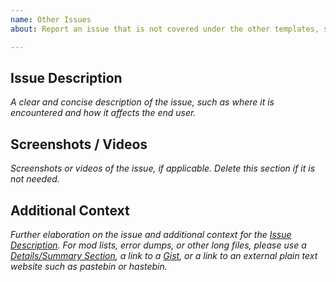 ```yaml
---
name: Other Issues
about: Report an issue that is not covered under the other templates, such as Wiki or documentation issues

---
```


## Issue Description
*A clear and concise description of the issue, such as where it is encountered and how it affects the end user.*

## Screenshots / Videos
*Screenshots or videos of the issue, if applicable. Delete this section if it is not needed.*

## Additional Context
*Further elaboration on the issue and additional context for the [Issue Description](#issue-description). For mod lists, error dumps, or other long files, please use a [Details/Summary Section](https://about.gitlab.com/handbook/markdown-guide/#collapse), a link to a [Gist](gist.github.com), or a link to an external plain text website such as pastebin or hastebin.*
